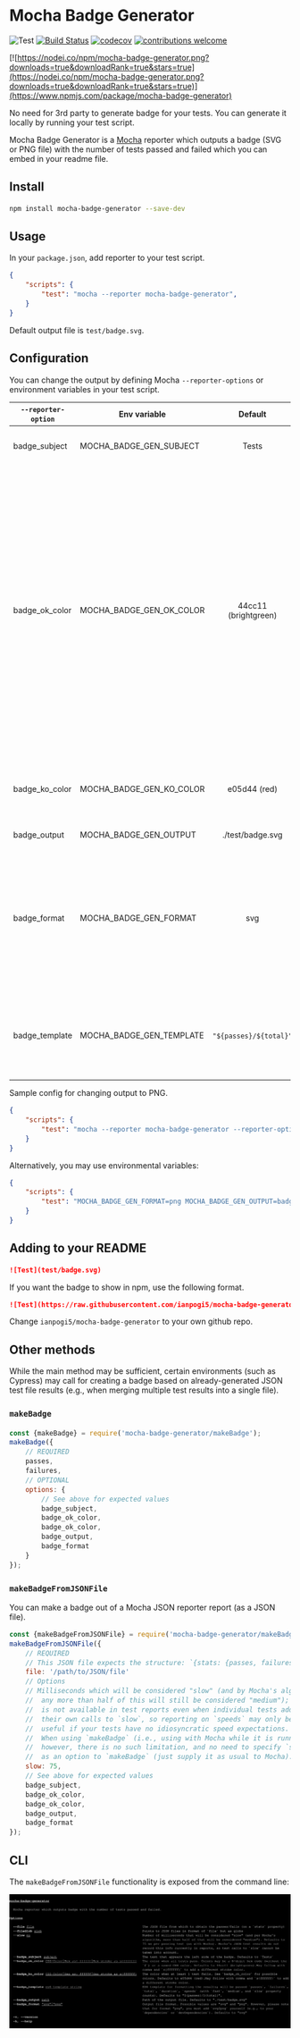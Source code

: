 # Mocha Badge Generator

![Test](https://raw.githubusercontent.com/ianpogi5/mocha-badge-generator/master/test/badge.svg?sanitize=true)
[![Build Status](https://travis-ci.com/ianpogi5/mocha-badge-generator.png?branch=master)](https://travis-ci.com/ianpogi5/mocha-badge-generator)
[![codecov](https://codecov.io/gh/ianpogi5/mocha-badge-generator/branch/master/graph/badge.svg)](https://codecov.io/gh/ianpogi5/mocha-badge-generator)
[![contributions welcome](https://img.shields.io/badge/contributions-welcome-brightgreen.svg?style=flat)](https://github.com/ianpogi5/mocha-badge-generator/issues)

[![https://nodei.co/npm/mocha-badge-generator.png?downloads=true&downloadRank=true&stars=true](https://nodei.co/npm/mocha-badge-generator.png?downloads=true&downloadRank=true&stars=true)](https://www.npmjs.com/package/mocha-badge-generator)

No need for 3rd party to generate badge for your tests. You can generate it locally by running your test script.

Mocha Badge Generator is a [Mocha](https://mochajs.org/) reporter which outputs a badge (SVG or PNG file) with the number of tests passed and failed which you can embed in your readme file.

## Install

```bash
npm install mocha-badge-generator --save-dev
```

## Usage

In your `package.json`, add reporter to your test script.

```json
{
    "scripts": {
        "test": "mocha --reporter mocha-badge-generator",
    }
}
```

Default output file is `test/badge.svg`.

## Configuration

You can change the output by defining Mocha `--reporter-options` or environment variables in your test script.

| `--reporter-option` | Env variable | Default  | Description |
|---------------------|--------------| :------: |-------------|
| badge_subject | MOCHA_BADGE_GEN_SUBJECT  | Tests | The text that appears the left side of the badge. |
| badge_ok_color | MOCHA_BADGE_GEN_OK_COLOR | 44cc11 (brightgreen) | The color when all tests pass. Colors may be a 6-digit hex code or a named CSS color. If upgrading from <= 0.3.0, please note that if you were not relying on the default colors, the CSS named colors may differ from the [`badge-up` builtin colors](https://github.com/yahoo/badge-up/blob/b6f073624fee0d5ee5341a90a9cfb9ff6ae52034/index.js#L51-L64) we were using previously; use the corresponding hex code (without the `#`), and convert to 6 digits (e.g., `4C1` to `44CC11`). May now also be followed by a comma and `s{ffffff}` to add a different stroke color. |
| badge_ko_color | MOCHA_BADGE_GEN_KO_COLOR | e05d44 (red) | The color when at least 1 test fail. See above for possible colors (and a note about upgrading from <= 0.3.0). |
| badge_output | MOCHA_BADGE_GEN_OUTPUT | ./test/badge.svg | Path of the output file. |
| badge_format | MOCHA_BADGE_GEN_FORMAT | svg | Output file format. Possible values are "svg" and "png". However, please note that for format "png", while versions <= 0.3.0 bundled `svg2png`, you must now add `svg2png` yourself (e.g., to your `dependencies` or `devDependencies`).  |
| badge_template | MOCHA_BADGE_GEN_TEMPLATE | `"${passes}/${total}"` | ES6 template for formatting the results; will be passed `passes`, `failures`, `total`, `duration`, `speeds` (with `fast`, `medium`, and `slow` property counts). |

Sample config for changing output to PNG.

```json
{
    "scripts": {
        "test": "mocha --reporter mocha-badge-generator --reporter-options=badge_format=png,badge_output=badge.png",
    }
}
```

Alternatively, you may use environmental variables:

```json
{
    "scripts": {
        "test": "MOCHA_BADGE_GEN_FORMAT=png MOCHA_BADGE_GEN_OUTPUT=badge.png mocha --reporter mocha-badge-generator",
    }
}
```

## Adding to your README

```markdown
![Test](test/badge.svg)
```

 If you want the badge to show in npm, use the following format.

```markdown
![Test](https://raw.githubusercontent.com/ianpogi5/mocha-badge-generator/master/test/badge.svg?sanitize=true)
```

Change `ianpogi5/mocha-badge-generator` to your own github repo.

## Other methods

While the main method may be sufficient, certain environments (such as Cypress)
may call for creating a badge based on already-generated JSON test file results
(e.g., when merging multiple test results into a single file).

### `makeBadge`

```js
const {makeBadge} = require('mocha-badge-generator/makeBadge');
makeBadge({
    // REQUIRED
    passes,
    failures,
    // OPTIONAL
    options: {
        // See above for expected values
        badge_subject,
        badge_ok_color,
        badge_ok_color,
        badge_output,
        badge_format
    }
});
```

### `makeBadgeFromJSONFile`

You can make a badge out of a Mocha JSON reporter report (as a JSON file).

```js
const {makeBadgeFromJSONFile} = require('mocha-badge-generator/makeBadge');
makeBadgeFromJSONFile({
    // REQUIRED
    // This JSON file expects the structure: `{stats: {passes, failures}}`
    file: '/path/to/JSON/file'
    // Options
    // Milliseconds which will be considered "slow" (and by Mocha's algorithm,
    //  any more than half of this will still be considered "medium"); this
    //  is not available in test reports even when individual tests add
    //  their own calls to `slow`, so reporting on `speeds` may only be
    //  useful if your tests have no idiosyncratic speed expectations.
    //  When using `makeBadge` (i.e., using with Mocha while it is running),
    //  however, there is no such limitation, and no need to specify `slow`
    //  as an option to `makeBadge` (just supply it as usual to Mocha).
    slow: 75,
    // See above for expected values
    badge_subject,
    badge_ok_color,
    badge_ok_color,
    badge_output,
    badge_format
});
```

## CLI

The `makeBadgeFromJSONFile` functionality is exposed from the command line:

![cli.svg](cli.svg)
